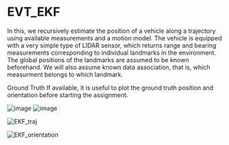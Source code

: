 # EVT_EKF
In this,
we recursively estimate the position of a vehicle along a trajectory using available measurements and a motion model.  The vehicle is equipped with a very simple type of LIDAR sensor, which returns range and bearing measurements corresponding to individual landmarks in the environment. The global positions of the landmarks are assumed to be known beforehand. We will also assume known data association, that is, which measurment belongs to which landmark.

Ground Truth
If available, it is useful to plot the ground truth position and orientation before starting the assignment.

![image](https://user-images.githubusercontent.com/83055325/182040917-56026abb-f52a-4ff0-b6e3-8ca9c7468fb0.png)
![image](https://user-images.githubusercontent.com/83055325/182040924-dd376354-b999-4224-bea4-a7b2af50ab0d.png)

![EKF_traj](https://user-images.githubusercontent.com/83055325/182040522-156b005e-feba-4f9d-b15c-28bf85387e9e.jpg)

![EKF_orientation](https://user-images.githubusercontent.com/83055325/182040535-95db1c12-ffe7-4c40-9a89-e93cbc6fed2d.jpg)
